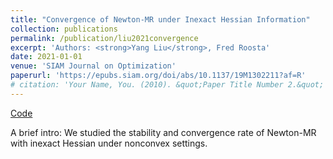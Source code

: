 ```yaml
---
title: "Convergence of Newton-MR under Inexact Hessian Information"
collection: publications
permalink: /publication/liu2021convergence
excerpt: 'Authors: <strong>Yang Liu</strong>, Fred Roosta'
date: 2021-01-01
venue: 'SIAM Journal on Optimization'
paperurl: 'https://epubs.siam.org/doi/abs/10.1137/19M1302211?af=R'
# citation: 'Your Name, You. (2010). &quot;Paper Title Number 2.&quot; <i>Journal 1</i>. 1(2).'
---
```


[Code](https://github.com/yangliu-op/Naive-Newton-MR)

A brief intro: We studied the stability and convergence rate of Newton-MR with inexact Hessian under nonconvex settings.
